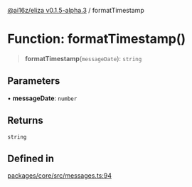 [@ai16z/eliza v0.1.5-alpha.3](../index.md) / formatTimestamp

# Function: formatTimestamp()

> **formatTimestamp**(`messageDate`): `string`

## Parameters

• **messageDate**: `number`

## Returns

`string`

## Defined in

[packages/core/src/messages.ts:94](https://github.com/tfleets/Ava/blob/main/packages/core/src/messages.ts#L94)
